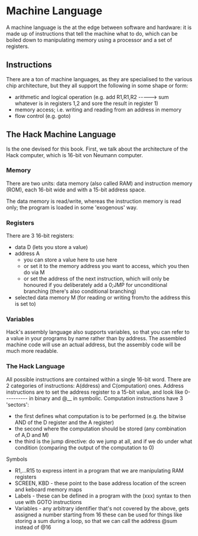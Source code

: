 # Machine Language

A machine language is the at the edge between software and hardware: it is made up of instructions that tell the machine
what to do, which can be boiled down to manipulating memory using a processor and a set of registers.

## Instructions

There are a ton of machine languages, as they are specialised to the various chip architecture, but they all support the following
in some shape or form:

- arithmetic and logical operation (e.g. add R1,R1,R2 -----> sum whatever is in registers 1,2 and sore the result in register 1)
- memory access; i.e. writing and reading from an address in memory
- flow control (e.g. goto)

## The Hack Machine Language

Is the one devised for this book. First, we talk about the architecture of the Hack computer, which is 16-bit von Neumann computer.

### Memory
There are two units: data memory (also called RAM) and instruction memory (ROM), each 16-bit wide and with a 15-bit address space.

The data memory is read/write, whereas the instruction memory is read only; the program is loaded in some 'exogenous' way.

### Registers
There are 3 16-bit registers:
- data D (lets you store a value)
- address A
  - you can store a value here to use here
  - or set it to the memory address you want to access, which you then do via M
  - or set the address of the next instruction, which will only be honoured if you
    deliberately add a 0;JMP for unconditional branching (there's also conditional branching)
- selected data memory M (for reading or writing from/to the address this is set to)

### Variables
Hack's assembly language also supports variables, so that you can refer to a value in your programs by name rather than by
address. The assembled machine code will use an actual address, but the assembly code will be much more readable.

### The Hack Language

All possible instructions are contained within a single 16-bit word.
There are 2 categories of instructions: A(ddress) and C(omputation) ones.
Address instructions are to set the address register to a 15-bit value, and look like 0---------- in binary and @__ in symbolic.
Computation instructions have 3 'sectors':
- the first defines what computation is to be performed (e.g. the bitwise AND of the D register and the A register)
- the second where the computation should be stored (any combination of A,D and M)
- the third is the jump directive: do we jump at all, and if we do under what condition (comparing the output of the computation to 0)

Symbols
- R1,...R15 to express intent in a program that we are manipulating RAM registers
- SCREEN, KBD - these point to the base address location of the screen and keboard memory maps
- Labels - these can be defined in a program with the (xxx) syntax to then use with GOTO instructions
- Variables - any arbitrary identifier that's not covered by the above, gets assigned a number starting from 16
              these can be used for things like storing a sum during a loop, so that we can call the address
              @sum instead of @16

